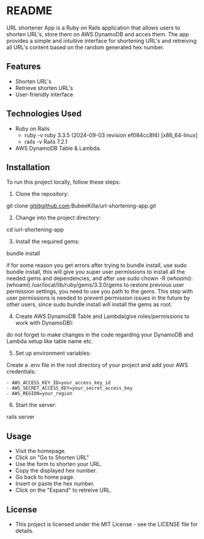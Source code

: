 # README

URL shortener App is a Ruby on Rails application that allows users to shorten URL's, store them on AWS DynamoDB and acces them. The app provides a simple and intuitive interface for shortening URL's and retreiving all URL's content based on the random generated hex number.

## Features

- Shorten URL's
- Retrieve shorten URL's
- User-friendly interface

## Technologies Used

- Ruby on Rails
  - ruby -v
      ruby 3.3.5 (2024-09-03 revision ef084cc8f4) [x86_64-linux]
  - rails -v
      Rails 7.2.1
- AWS DynamoDB Table & Lambda.

## Installation

To run this project locally, follow these steps:

1. Clone the repository:
  
  git clone git@github.com:BubeeKilla/url-shortening-app.git

2. Change into the project directory:
  
  cd iurl-shortening-app

3. Install the required gems:

  bundle install

  if for some reason you get errors after trying to bundle install, use sudo bundle install, this will give you super user permissions to install all the needed gems and dependencies, and after use sudo chown -R $(whoami):$(whoami) /usr/local/lib/ruby/gems/3.3.0/gems
  to restore previous user permission settings, you need to use you path to the gems. This step with user permissions is needed to prevent permission issues in the future by other users, since sudo bundle install will install the gems as root.

4. Create AWS DynamoDB Table and Lambda(give roles/permissions to work with DynamoDB):

  do not forget to make changes in the code regarding your DynamoDB and Lambda setup like table name etc.

5. Set up environment variables:

  Create a .env file in the root directory of your project and add your AWS credentials:

    - AWS_ACCESS_KEY_ID=your_access_key_id
    - AWS_SECRET_ACCESS_KEY=your_secret_access_key
    - AWS_REGION=your_region

6. Start the server:

  rails server


## Usage

- Visit the homepage.
- Click on "Go to Shorten URL"
- Use the form to shorten your URL.
- Copy the displayed hex number.
- Go back to home page.
- Insert or paste the hex number.
- Click on the "Expand" to retreive URL.

## License

- This project is licensed under the MIT License - see the LICENSE file for details.
